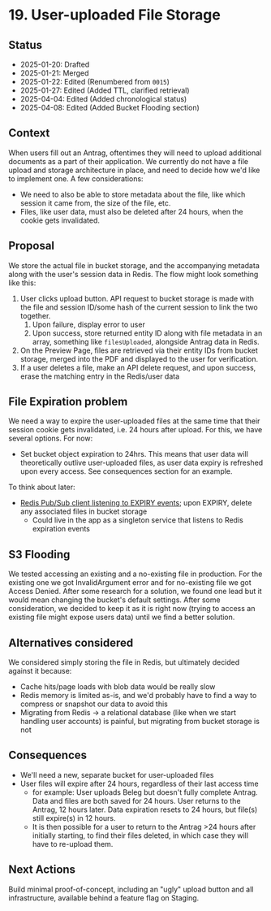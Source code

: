 # 19. User-uploaded File Storage

## Status

- 2025-01-20: Drafted
- 2025-01-21: Merged
- 2025-01-22: Edited (Renumbered from `0015`)
- 2025-01-27: Edited (Added TTL, clarified retrieval)
- 2025-04-04: Edited (Added chronological status)
- 2025-04-08: Edited (Added Bucket Flooding section)

## Context

When users fill out an Antrag, oftentimes they will need to upload additional documents as a part of their application. We currently do not have a file upload and storage architecture in place, and need to decide how we'd like to implement one. A few considerations:

- We need to also be able to store metadata about the file, like which session it came from, the size of the file, etc.
- Files, like user data, must also be deleted after 24 hours, when the cookie gets invalidated.

## Proposal

We store the actual file in bucket storage, and the accompanying metadata along with the user's session data in Redis. The flow might look something like this:

1. User clicks upload button. API request to bucket storage is made with the file and session ID/some hash of the current session to link the two together.
   1. Upon failure, display error to user
   2. Upon success, store returned entity ID along with file metadata in an array, something like `filesUploaded`, alongside Antrag data in Redis.
2. On the Preview Page, files are retrieved via their entity IDs from bucket storage, merged into the PDF and displayed to the user for verification.
3. If a user deletes a file, make an API delete request, and upon success, erase the matching entry in the Redis/user data

## File Expiration problem

We need a way to expire the user-uploaded files at the same time that their session cookie gets invalidated, i.e. 24 hours after upload. For this, we have several options. For now:

- Set bucket object expiration to 24hrs. This means that user data will theoretically outlive user-uploaded files, as user data expiry is refreshed upon every access. See consequences section for an example.

To think about later:

- [Redis Pub/Sub client listening to EXPIRY events](https://redis.io/docs/latest/develop/use/keyspace-notifications/#timing-of-expired-events); upon EXPIRY, delete any associated files in bucket storage
  - Could live in the app as a singleton service that listens to Redis expiration events

## S3 Flooding

We tested accessing an existing and a no-existing file in production. For the existing one we got InvalidArgument error and for no-existing file we got Access Denied. After some research for a solution, we found one lead but it would mean changing the bucket's default settings.
After some consideration, we decided to keep it as it is right now (trying to access an existing file might expose users data) until we find a better solution.

## Alternatives considered

We considered simply storing the file in Redis, but ultimately decided against it because:

- Cache hits/page loads with blob data would be really slow
- Redis memory is limited as-is, and we'd probably have to find a way to compress or snapshot our data to avoid this
- Migrating from Redis -> a relational database (like when we start handling user accounts) is painful, but migrating from bucket storage is not

## Consequences

- We'll need a new, separate bucket for user-uploaded files
- User files will expire after 24 hours, regardless of their last access time
  - for example: User uploads Beleg but doesn't fully complete Antrag. Data and files are both saved for 24 hours. User returns to the Antrag, 12 hours later. Data expiration resets to 24 hours, but file(s) still expire(s) in 12 hours.
  - It is then possible for a user to return to the Antrag >24 hours after initially starting, to find their files deleted, in which case they will have to re-upload them.

## Next Actions

Build minimal proof-of-concept, including an "ugly" upload button and all infrastructure, available behind a feature flag on Staging.
